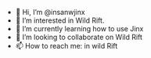 - 👋 Hi, I’m @insanwjinx
- 👀 I’m interested in Wild Rift.
- 🌱 I’m currently learning how to use Jinx
- 💞️ I’m looking to collaborate on Wild Rift
- 📫 How to reach me: in wild Rift

<!---
insanwjinx/insanwjinx is a ✨ special ✨ repository because its `README.md` (this file) appears on your GitHub profile.
You can click the Preview link to take a look at your changes.
--->
